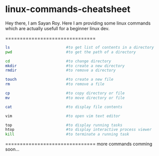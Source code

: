 linux-commands-cheatsheet
===============================

Hey there, I am Sayan Roy. Here I am providing some linux commands which are actually usefull for a beginner linux dev.

===============================
```bash
ls                         #to get list of contents in a directory
pwd                        #to get the path of a directory
```
```bash
cd                         #to change directory
mkdir                      #to create a new directory
rmdir                      #to remove a directory
```
```bash
touch                      #to create a new file
rm                         #to remove a file
```
```bash
cp                         #to copy directory or file
mv                         #to move directory or file
```
```bash
cat                        #to display file contents
```
```bash
vim                        #to open vim text editor
```
```bash
top                        #to display running tasks
htop                       #to display interactive process viewer
kill                       #to terminate a running task
```
===============================
more commands comming soon...

